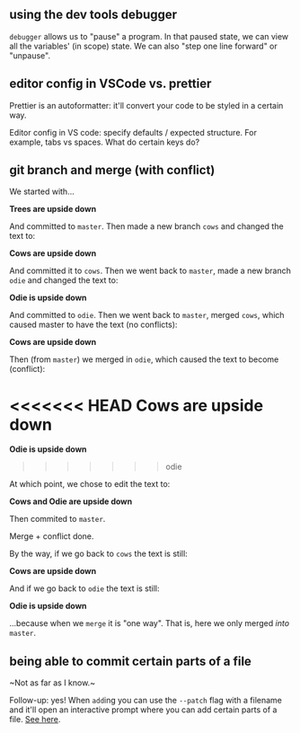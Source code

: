## using the dev tools debugger

`debugger` allows us to "pause" a program. In that paused state, we can view all the variables' (in scope) state. We can also "step one line forward" or "unpause".

## editor config in VSCode vs. prettier

Prettier is an autoformatter: it'll convert your code to be styled in a certain way.

Editor config in VS code: specify defaults / expected structure. For example, tabs vs spaces. What do certain keys do?

## git branch and merge (with conflict)

We started with...

**Trees are upside down**

And committed to `master`. Then made a new branch `cows` and changed the text to:

**Cows are upside down**

And committed it to `cows`. Then we went back to `master`, made a new branch `odie` and changed the text to:

**Odie is upside down**

And committed to `odie`. Then we went back to `master`, merged `cows`, which caused master to have the text (no conflicts):

**Cows are upside down**

Then (from `master`) we merged in `odie`, which caused the text to become (conflict):

<<<<<<< HEAD
**Cows are upside down**
=======
**Odie is upside down**
>>>>>>> odie

At which point, we chose to edit the text to:

**Cows and Odie are upside down**

Then commited to `master`.

Merge + conflict done.

By the way, if we go back to `cows` the text is still:

**Cows are upside down**

And if we go back to `odie` the text is still:

**Odie is upside down**

...because when we `merge` it is "one way". That is, here we only merged *into* `master`.

## being able to commit certain parts of a file

~Not as far as I know.~

Follow-up: yes! When `add`ing you can use the `--patch` flag with a filename and it'll open an interactive prompt where you can add certain parts of a file. [See here](https://stackoverflow.com/a/1085191/1470694).
